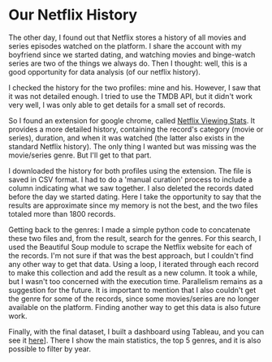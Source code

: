 # Our Netflix History

The other day, I found out that Netflix stores a history of all movies and series episodes watched on the platform. I share the account with my boyfriend since we started dating, and watching movies and binge-watch series are two of the things we always do. Then I thought: well, this is a good opportunity for data analysis (of our netflix history).

I checked the history for the two profiles: mine and his. However, I saw that it was not detailed enough. I tried to use the TMDB API, but it didn't work very well, I was only able to get details for a small set of records.

So I found an extension for google chrome, called [Netflix Viewing Stats](https://medium.com/@h_martos/netflix-viewing-stats-unleash-your-data-fa2adb33827c). It provides a more detailed history, containing the record's category (movie or series), duration, and when it was watched (the latter also exists in the standard Netflix history). The only thing I wanted but was missing was the movie/series genre. But I'll get to that part.

I downloaded the history for both profiles using the extension. The file is saved in CSV format. I had to do a 'manual curation' process to include a column indicating what we saw together. I also deleted the records dated before the day we started dating. Here I take the opportunity to say that the results are approximate since my memory is not the best, and the two files totaled more than 1800 records.

Getting back to the genres: I made a simple python code to concatenate these two files and, from the result, search for the genres. For this search, I used the Beautiful Soup module to scrape the Netflix website for each of the records.  I'm not sure if that was the best approach, but I couldn't find any other way to get that data. Using a loop, I iterated through each record to make this collection and add the result as a new column. It took a while, but I wasn't too concerned with the execution time. Parallelism remains as a suggestion for the future. It is important to mention that I also couldn't get the genre for some of the records, since some movies/series are no longer available on the platform. Finding another way to get this data is also future work.

Finally, with the final dataset, I built a dashboard using Tableau, and you can see it [here](https://public.tableau.com/profile/maria.luiza.mondelli?fbclid=IwAR2pYBPa93QjkQ0W7m1wWyZZ6gncPSV8V1jM2TIolTNqJb3UyyjARgWQLJ0#!/vizhome/us_15963351321780/DonaMariaeSeuZ)]. There I show the main statistics, the top 5 genres, and it is also possible to filter by year.

